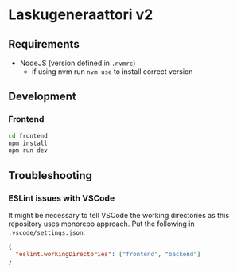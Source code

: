 # Laskugeneraattori v2

## Requirements

- NodeJS (version defined in `.nvmrc`)
  - if using nvm run `nvm use` to install correct version

## Development

### Frontend

```bash
cd frontend
npm install
npm run dev
```

## Troubleshooting

### ESLint issues with VSCode

It might be necessary to tell VSCode the working directories as this repository uses monorepo approach. Put the following in `.vscode/settings.json`:

```json
{
  "eslint.workingDirectories": ["frontend", "backend"]
}
```
